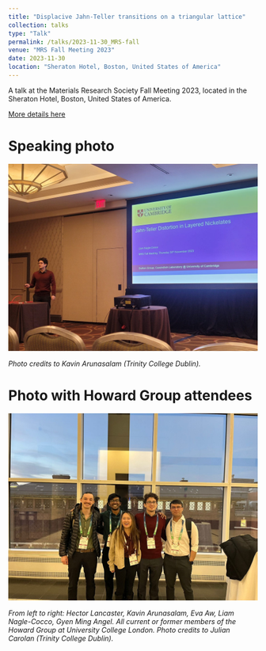 ```yaml
---
title: "Displacive Jahn-Teller transitions on a triangular lattice"
collection: talks
type: "Talk"
permalink: /talks/2023-11-30_MRS-fall
venue: "MRS Fall Meeting 2023"
date: 2023-11-30
location: "Sheraton Hotel, Boston, United States of America"
---
```


A talk at the Materials Research Society Fall Meeting 2023, located in the Sheraton Hotel, Boston, United States of America.

[More details here](https://www.mrs.org/meetings-events/presentation/2023_mrs_fall_meeting/2023_mrs_fall_meeting-3954800)

# Speaking photo

![Presenting my talk](/images/2023-11-30_MRS.jpeg)

*Photo credits to Kavin Arunasalam (Trinity College Dublin).*

# Photo with Howard Group attendees

![Friends from Chris Howard's group](/images/2023-11-30_MRS-friends.jpeg)

*From left to right: Hector Lancaster, Kavin Arunasalam, Eva Aw, Liam Nagle-Cocco, Gyen Ming Angel. All current or former members of the Howard Group at University College London. Photo credits to Julian Carolan (Trinity College Dublin).*